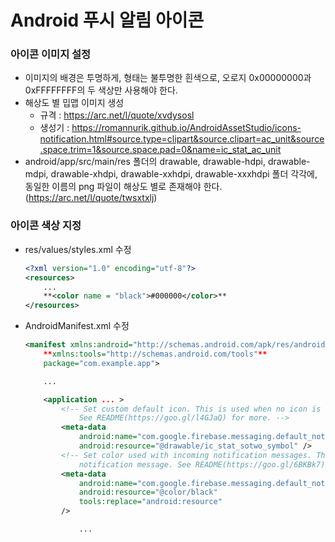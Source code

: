 # Android 푸시 알림 아이콘

### 아이콘 이미지 설정

- 이미지의 배경은 투명하게, 형태는 불투명한 흰색으로, 오로지 0x00000000과 0xFFFFFFFF의 두 색상만 사용해야 한다.
- 해상도 별 밉맵 이미지 생성
    - 규격 : https://arc.net/l/quote/xvdysosl
    - 생성기 : https://romannurik.github.io/AndroidAssetStudio/icons-notification.html#source.type=clipart&source.clipart=ac_unit&source.space.trim=1&source.space.pad=0&name=ic_stat_ac_unit
- android/app/src/main/res 폴더의 drawable, drawable-hdpi, drawable-mdpi, drawable-xhdpi, drawable-xxhdpi, drawable-xxxhdpi 폴더 각각에, 동일한 이름의 png 파일이 해상도 별로 존재해야 한다. (https://arc.net/l/quote/twsxtxlj)

### 아이콘 색상 지정

- res/values/styles.xml 수정
    ```xml
    <?xml version="1.0" encoding="utf-8"?>
    <resources>
        ...
        **<color name = "black">#000000</color>**
    </resources>
    ```
    
- AndroidManifest.xml 수정
    ```xml
    <manifest xmlns:android="http://schemas.android.com/apk/res/android"
        **xmlns:tools="http://schemas.android.com/tools"**
        package="com.example.app">
    
    	...
    
        <application ... >
            <!-- Set custom default icon. This is used when no icon is set for incomingnotification messages.
                See README(https://goo.gl/l4GJaQ) for more. -->
    	    <meta-data
                android:name="com.google.firebase.messaging.default_notification_icon"
                android:resource="@drawable/ic_stat_sotwo_symbol" />
            <!-- Set color used with incoming notification messages. This is used when no coloris set for the incoming
                notification message. See README(https://goo.gl/6BKBk7) for more. -->
            <meta-data
                android:name="com.google.firebase.messaging.default_notification_color"
                android:resource="@color/black"
    	    	tools:replace="android:resource"
            />

    			...
    ```